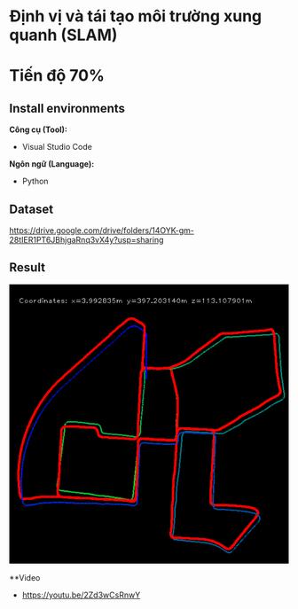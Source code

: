 # Định vị và tái tạo môi trường xung quanh (SLAM)
# Tiến độ 70%
## Install environments
**Công cụ (Tool):**<br>
* Visual Studio Code

**Ngôn ngữ (Language):**<br>
* Python
## Dataset
https://drive.google.com/drive/folders/14OYK-gm-28tIER1PT6JBhjgaRnq3vX4y?usp=sharing
## Result
<p align="center" >
   <img src="https://github.com/jason11501/ADIP/blob/main/map.png" ><br>
</p>

**Video
* https://youtu.be/2Zd3wCsRnwY